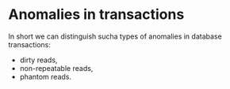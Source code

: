 # Anomalies in transactions

In short we can distinguish sucha types of anomalies in database transactions:
- dirty reads,
- non-repeatable reads,
- phantom reads.

